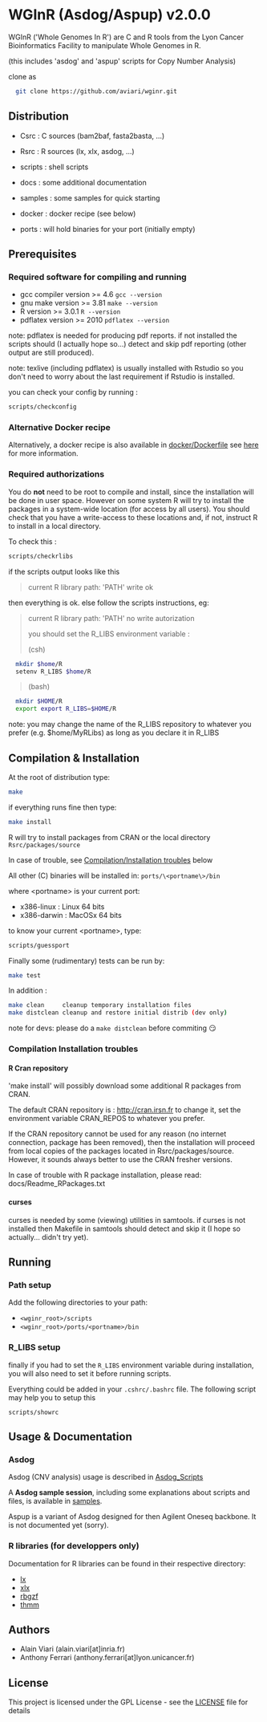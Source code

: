 # WGInR (Asdog/Aspup) v2.0.0

WGInR ('Whole Genomes In R') are C and R tools 
from the Lyon Cancer Bioinformatics Facility
to manipulate Whole Genomes in R.

(this includes 'asdog' and 'aspup' scripts
 for Copy Number Analysis)

clone as

```sh
  git clone https://github.com/aviari/wginr.git
```

## Distribution

- Csrc    : C sources (bam2baf, fasta2basta, ...)
- Rsrc    : R sources (lx, xlx, asdog, ...)

- scripts : shell scripts
- docs    : some additional documentation
- samples : some samples for quick starting
- docker  : docker recipe (see below)
- ports   : will hold binaries for your port (initially empty)

## Prerequisites

### Required software for compiling  and running

 - gcc compiler     version >= 4.6          ```gcc --version```
 - gnu make         version >= 3.81         ```make --version```
 - R                version >= 3.0.1        ```R --version```
 - pdflatex         version >= 2010         ```pdflatex --version```

note: pdflatex is needed for producing pdf reports. if not installed the
scripts should (I actually hope so...) detect and skip pdf reporting
(other output are still produced).

note: texlive (including pdflatex) is usually installed with Rstudio
so you don't need to worry about the last requirement if Rstudio is installed.

you can check your config by running :

```sh
scripts/checkconfig
```

### Alternative Docker recipe

Alternatively, a docker recipe is also available in [docker/Dockerfile](docker/Dockerfile)
see [here](docker/README.md) for more information.

### Required authorizations

You do **not** need to be root to compile and install,
since the installation will be done in user space. 
However on some system R will try to install the packages
in a system-wide location (for access by all users).
You should check that you have a write-access to these
locations and, if not, instruct R to install in a local directory.

To check this :

```sh
scripts/checkrlibs
```

if the scripts output looks like this 

> current R library path: 'PATH' write ok

then everything is ok. else follow the scripts instructions,
eg:

> current R library path: 'PATH' no write autorization
>
> you should set the R_LIBS environment variable :
>
>(csh)
```sh
  mkdir $home/R
  setenv R_LIBS $home/R
```
>(bash)
```sh
  mkdir $HOME/R
  export export R_LIBS=$HOME/R
```
note: you may change the name of the R_LIBS repository to whatever you prefer
       (e.g. $home/MyRLibs) as long as you declare it in R_LIBS

## Compilation & Installation

At the root of distribution type:

```sh
make
```

if everything runs fine then type:

```sh
make install
```

R will try to install packages from CRAN or the local directory
```Rsrc/packages/source```

In case of trouble, see [Compilation/Installation troubles](#Compilation-Installation-troubles) below

All other (C) binaries will be installed in: ```ports/\<portname\>/bin```

where \<portname\> is your current port:

- x386-linux  :   Linux 64 bits
- x386-darwin :   MacOSx 64 bits 

to know your current \<portname\>, type:

```sh
scripts/guessport
```

Finally some (rudimentary) tests can be run by:

```sh
make test
```

In addition :

```sh
make clean     cleanup temporary installation files
make distclean cleanup and restore initial distrib (dev only)
```

note for devs: please do a ```make distclean``` before commiting :smirk:

### Compilation Installation troubles

#### R Cran repository

'make install' will possibly download some additional R packages
from CRAN.

The default CRAN repository is : http://cran.irsn.fr
to change it, set the environment variable CRAN_REPOS
to whatever you prefer.

If the CRAN repository cannot be used for any reason
(no internet connection, package has been removed), then 
the installation will proceed from local copies of the packages
located in Rsrc/packages/source. However, it sounds always better
to use the CRAN fresher versions.

In case of trouble with R package installation,
please read: docs/Readme_RPackages.txt

#### curses

curses is needed by some (viewing) utilities in samtools.
if curses is not installed then Makefile in samtools should detect
and skip it (I hope so actually... didn't try yet).

## Running

### Path setup

Add the following directories to your path:

- ```<wginr_root>/scripts```
- ```<wginr_root>/ports/<portname>/bin```

### R_LIBS setup

finally if you had to set the ```R_LIBS``` environment variable
during installation, you will also need to set it before running
scripts.

Everything could be added in your ```.cshrc/.bashrc``` file.
The following script may help you to setup this

```
scripts/showrc
```

## Usage & Documentation

### Asdog
Asdog (CNV analysis) usage is described in [Asdog_Scripts](docs/Asdog_Scripts.md) 

A **Asdog sample session**, including some explanations about scripts and files, is
available in [samples](samples/README.md).

Aspup is a variant of Asdog designed for then Agilent Oneseq backbone.
It is not documented yet (sorry).

### R libraries (for developpers only)

Documentation for R libraries can be found in their respective directory:

- [lx](Rsrc/lx/inst/doc/lx.pdf)
- [xlx](Rsrc/xlx/inst/doc/xlx.pdf)
- [rbgzf](Rsrc/rbgzf/inst/doc/rbgzf.pdf)
- [thmm](Rsrc/thmm/inst/doc/thmm.pdf)


## Authors

* Alain Viari (alain.viari[at]inria.fr)
* Anthony Ferrari (anthony.ferrari[at]lyon.unicancer.fr)

## License

This project is licensed under the GPL License - see the [LICENSE](LICENSE)
file for details



